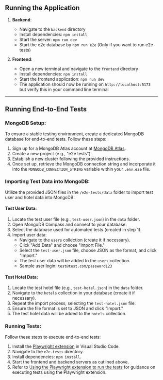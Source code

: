 ## Running the Application

1. **Backend**:
    - Navigate to the `backend` directory
    - Install dependencies: `npm install`
    - Start the server: `npm run dev`
    - Start the e2e database by `npm run e2e` (Only if you want to run e2e tests)

2. **Frontend**:
    - Open a new terminal and navigate to the `frontend` directory
    - Install dependencies: `npm install`
    - Start the frontend application: `npm run dev`
    - The application should now be running on `http://localhost:5173` but verify this in your command line terminal  


---


##  Running End-to-End Tests

### MongoDB Setup:

To ensure a stable testing environment, create a dedicated MongoDB database for end-to-end tests. Follow these steps:

1. Sign up for a MongoDB Atlas account at [MongoDB Atlas](https://www.mongodb.com/cloud/atlas).
2. Create a new project (e.g., "e2e tests").
3. Establish a new cluster following the provided instructions.
4. Once set up, retrieve the MongoDB connection string and incorporate it into the `MONGODB_CONNECTION_STRING` variable within your `.env.e2e` file.

### Importing Test Data into MongoDB:

Utilize the provided JSON files in the `/e2e-tests/data` folder to import test user and hotel data into MongoDB:

#### Test User Data:

1. Locate the test user file (e.g., `test-user.json`) in the `data` folder.
2. Open MongoDB Compass and connect to your database.
3. Select the database used for automated tests (created in step 1).
4. Import user data:
   - Navigate to the `users` collection (create it if necessary).
   - Click "Add Data" and choose "Import File."
   - Select the `test-user.json` file, choose JSON as the format, and click "Import."
   - The test user data will be added to the `users` collection.
   - Sample user login: `test@test.com/password123`

#### Test Hotel Data:

1. Locate the test hotel file (e.g., `test-hotel.json`) in the `data` folder.
2. Navigate to the `hotels` collection in your database (create it if necessary).
3. Repeat the import process, selecting the `test-hotel.json` file.
4. Ensure the file format is set to JSON and click "Import."
5. The test hotel data will be added to the `hotels` collection.

### Running Tests:

Follow these steps to execute end-to-end tests:

1. Install the [Playwright extension](https://marketplace.visualstudio.com/items?itemName=ms-playwright.playwright) in Visual Studio Code.
2. Navigate to the `e2e-tests` directory.
3. Install dependencies: `npm install`.
4. Start the frontend and backend servers as outlined above.
5. Refer to [Using the Playwright extension to run the tests](https://playwright.dev/docs/getting-started-vscode#running-tests) for guidance on executing tests using the Playwright extension.

